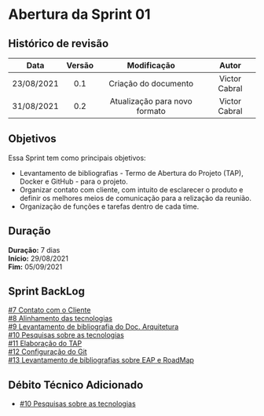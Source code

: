 # Abertura da Sprint 01

## Histórico de revisão

| **Data** |  **Versão** | **Modificação**  |  **Autor** |
|:-:|:-:|:-:|:-:|
|    23/08/2021   |  0.1 | Criação do documento  | Victor Cabral |
|    31/08/2021   |  0.2 | Atualização para novo formato  | Victor Cabral |

## Objetivos

Essa Sprint tem como principais objetivos: 
- Levantamento de bibliografias - Termo de Abertura do Projeto (TAP), Docker e GitHub - para o projeto. 
- Organizar contato com cliente, com intuito de esclarecer o produto e definir os melhores meios de comunicação para a relização da reunião.
- Organização de funções e tarefas dentro de cada time.

## Duração

**Duração:** 7 dias
<br>
**Início:** 29/08/2021
<br>
**Fim:** 05/09/2021

## Sprint BackLog

[#7 Contato com o Cliente](https://github.com/fga-eps-mds/2021-1-hospitalar/issues/7)
<br>
[#8 Alinhamento das tecnologias](https://github.com/fga-eps-mds/2021-1-hospitalar/issues/8)
<br>
[#9 Levantamento de bibliografia do Doc. Arquitetura](https://github.com/fga-eps-mds/2021-1-hospitalar/issues/9)
<br>
[#10 Pesquisas sobre as tecnologias](https://github.com/fga-eps-mds/2021-1-hospitalar/issues/10)
<br>
[#11 Elaboração do TAP](https://github.com/fga-eps-mds/2021-1-hospitalar/issues/11)
<br>
[#12 Configuração do Git](https://github.com/fga-eps-mds/2021-1-hospitalar/issues/12)
<br>
[#13 Levantamento de bibliografias sobre EAP e RoadMap](https://github.com/fga-eps-mds/2021-1-hospitalar/issues/13)

## Débito Técnico Adicionado

- [#10 Pesquisas sobre as tecnologias](https://github.com/fga-eps-mds/2021-1-hospitalar/issues/10)
